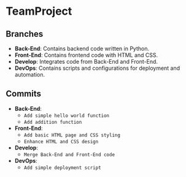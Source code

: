 # TeamProject

## Branches
- **Back-End**: Contains backend code written in Python.
- **Front-End**: Contains frontend code with HTML and CSS.
- **Develop**: Integrates code from Back-End and Front-End.
- **DevOps**: Contains scripts and configurations for deployment and automation.

## Commits
- **Back-End**:
  - `Add simple hello world function`
  - `Add addition function`
- **Front-End**:
  - `Add basic HTML page and CSS styling`
  - `Enhance HTML and CSS design`
- **Develop**:
  - `Merge Back-End and Front-End code`
- **DevOps**:
  - `Add simple deployment script`
